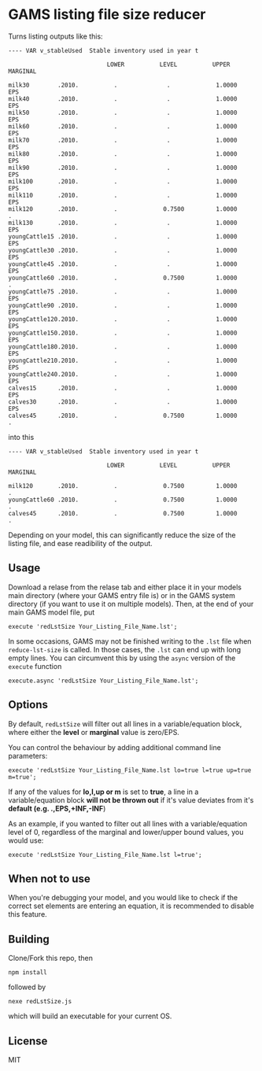 # GAMS listing file size reducer

Turns listing outputs like this:
```GAMS
---- VAR v_stableUsed  Stable inventory used in year t

                            LOWER          LEVEL          UPPER         MARGINAL

milk30        .2010.          .              .             1.0000         EPS
milk40        .2010.          .              .             1.0000         EPS
milk50        .2010.          .              .             1.0000         EPS
milk60        .2010.          .              .             1.0000         EPS
milk70        .2010.          .              .             1.0000         EPS
milk80        .2010.          .              .             1.0000         EPS
milk90        .2010.          .              .             1.0000         EPS
milk100       .2010.          .              .             1.0000         EPS
milk110       .2010.          .              .             1.0000         EPS
milk120       .2010.          .             0.7500         1.0000          .
milk130       .2010.          .              .             1.0000         EPS
youngCattle15 .2010.          .              .             1.0000         EPS
youngCattle30 .2010.          .              .             1.0000         EPS
youngCattle45 .2010.          .              .             1.0000         EPS
youngCattle60 .2010.          .             0.7500         1.0000          .
youngCattle75 .2010.          .              .             1.0000         EPS
youngCattle90 .2010.          .              .             1.0000         EPS
youngCattle120.2010.          .              .             1.0000         EPS
youngCattle150.2010.          .              .             1.0000         EPS
youngCattle180.2010.          .              .             1.0000         EPS
youngCattle210.2010.          .              .             1.0000         EPS
youngCattle240.2010.          .              .             1.0000         EPS
calves15      .2010.          .              .             1.0000         EPS
calves30      .2010.          .              .             1.0000         EPS
calves45      .2010.          .             0.7500         1.0000          .
```

into this

```GAMS
---- VAR v_stableUsed  Stable inventory used in year t

                            LOWER          LEVEL          UPPER         MARGINAL

milk120       .2010.          .             0.7500         1.0000          .
youngCattle60 .2010.          .             0.7500         1.0000          .
calves45      .2010.          .             0.7500         1.0000          .
```

Depending on your model, this can significantly reduce the size of the listing file, and ease readibility of the output.

## Usage
Download a relase from the relase tab and either place it in your models main directory (where your GAMS entry file is)
or in the GAMS system directory (if you want to use it on multiple models).
Then, at the end of your main GAMS model file, put
```GAMS
execute 'redLstSize Your_Listing_File_Name.lst';
```

In some occasions, GAMS may not be finished writing to the `.lst` file when `reduce-lst-size` is called. In those cases, the `.lst` can end up with long empty lines.
You can circumvent this by using the `async` version of the `execute` function
```GAMS
execute.async 'redLstSize Your_Listing_File_Name.lst';
```

## Options
By default, `redLstSize` will filter out all lines in a variable/equation block, where
either the **level** or **marginal** value is zero/EPS.

You can control the behaviour by adding additional command line parameters:
```GAMS
execute 'redLstSize Your_Listing_File_Name.lst lo=true l=true up=true m=true';
```

If any of the values for **lo,l,up or m** is set to **true**, a line in a variable/equation block
**will not be thrown out** if it's value deviates from it's **default (e.g. .,EPS,+INF,-INF**)

As an example, if you wanted to filter out all lines with a variable/equation level
of 0, regardless of the marginal and lower/upper bound values, you would use:
```GAMS
execute 'redLstSize Your_Listing_File_Name.lst l=true';
```

## When not to use
When you're debugging your model, and you would like to check if the correct set
elements are entering an equation, it is recommended to disable this feature.

## Building
Clone/Fork this repo, then
```
npm install
```
followed by
```
nexe redLstSize.js
```
which will build an executable for your current OS.

## License
MIT
